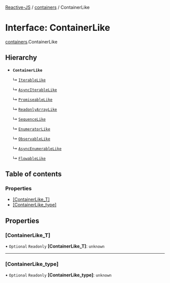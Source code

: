 [Reactive-JS](../README.md) / [containers](../modules/containers.md) / ContainerLike

# Interface: ContainerLike

[containers](../modules/containers.md).ContainerLike

## Hierarchy

- **`ContainerLike`**

  ↳ [`IterableLike`](containers.IterableLike.md)

  ↳ [`AsyncIterableLike`](containers.AsyncIterableLike.md)

  ↳ [`PromiseableLike`](containers.PromiseableLike.md)

  ↳ [`ReadonlyArrayLike`](containers.ReadonlyArrayLike.md)

  ↳ [`SequenceLike`](containers.SequenceLike.md)

  ↳ [`EnumeratorLike`](containers.EnumeratorLike.md)

  ↳ [`ObservableLike`](rx.ObservableLike.md)

  ↳ [`AsyncEnumerableLike`](streaming.AsyncEnumerableLike.md)

  ↳ [`FlowableLike`](streaming.FlowableLike.md)

## Table of contents

### Properties

- [[ContainerLike\_T]](containers.ContainerLike.md#[containerlike_t])
- [[ContainerLike\_type]](containers.ContainerLike.md#[containerlike_type])

## Properties

### [ContainerLike\_T]

• `Optional` `Readonly` **[ContainerLike\_T]**: `unknown`

___

### [ContainerLike\_type]

• `Optional` `Readonly` **[ContainerLike\_type]**: `unknown`
